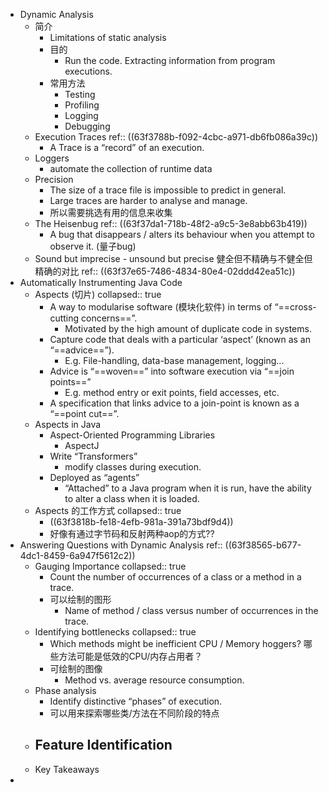 - Dynamic Analysis
	- 简介
		- Limitations of  static analysis
		- 目的
			- Run the code. Extracting information from program executions.
		- 常用方法
			- Testing
			- Profiling
			- Logging
			- Debugging
	- Execution Traces
	  ref:: ((63f3788b-f092-4cbc-a971-db6fb086a39c))
		- A Trace is a “record” of an execution.
	- Loggers
		- automate the collection of runtime data
	- Precision
		- The size of a trace file is impossible to predict in general.
		- Large traces are harder to analyse and manage.
		- 所以需要挑选有用的信息来收集
	- The Heisenbug
	  ref:: ((63f37da1-718b-48f2-a9c5-3e8abb63b419))
		- A bug that disappears / alters its behaviour when you attempt to observe it. (量子bug)
	- Sound but imprecise - unsound but precise
	  健全但不精确与不健全但精确的对比
	  ref:: ((63f37e65-7486-4834-80e4-02ddd42ea51c))
- Automatically Instrumenting Java Code
	- Aspects (切片)
	  collapsed:: true
		- A way to modularise software (模块化软件) in terms of “==cross-cutting concerns==”.
			- Motivated by the high amount of duplicate code in systems.
		- Capture code that deals with a particular ‘aspect’ (known as an “==advice==”).
			- E.g. File-handling, data-base management, logging...
		- Advice is “==woven==” into software execution via “==join points==”
			- E.g. method entry or exit points, field accesses, etc.
		- A specification that links advice to a join-point is known as a “==point cut==”.
	- Aspects in Java
		- Aspect-Oriented Programming Libraries
			- AspectJ
		- Write “Transformers”
			- modify classes during execution.
		- Deployed as “agents”
			- “Attached” to a Java program when it is run, have the ability to alter a class when it is loaded.
	- Aspects 的工作方式
	  collapsed:: true
		- ((63f3818b-fe18-4efb-981a-391a73bdf9d4))
		- 好像有通过字节码和反射两种aop的方式??
- Answering Questions with Dynamic Analysis
  ref:: ((63f38565-b677-4dc1-8459-6a947f5612c2))
	- Gauging Importance
	  collapsed:: true
		- Count the number of occurrences of a class or a method in a trace.
		- 可以绘制的图形
			- Name of method / class versus number of occurrences in the trace.
	- Identifying bottlenecks
	  collapsed:: true
		- Which methods might be inefficient CPU / Memory hoggers?
		  哪些方法可能是低效的CPU/内存占用者？
		- 可绘制的图像
			- Method vs. average resource consumption.
	- Phase analysis
		- Identify distinctive “phases” of execution.
		- 可以用来探索哪些类/方法在不同阶段的特点
	- Feature Identification
		-
	- Key Takeaways
-
